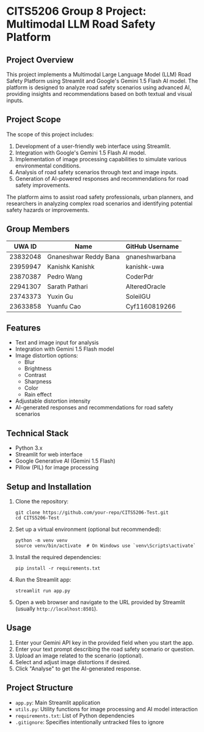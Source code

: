 # CITS5206 Group 8 Project: Multimodal LLM Road Safety Platform

## Project Overview

This project implements a Multimodal Large Language Model (LLM) Road Safety Platform using Streamlit and Google's Gemini 1.5 Flash AI model. The platform is designed to analyze road safety scenarios using advanced AI, providing insights and recommendations based on both textual and visual inputs.

## Project Scope

The scope of this project includes:

1. Development of a user-friendly web interface using Streamlit.
2. Integration with Google's Gemini 1.5 Flash AI model.
3. Implementation of image processing capabilities to simulate various environmental conditions.
4. Analysis of road safety scenarios through text and image inputs.
5. Generation of AI-powered responses and recommendations for road safety improvements.

The platform aims to assist road safety professionals, urban planners, and researchers in analyzing complex road scenarios and identifying potential safety hazards or improvements.

## Group Members

| UWA ID   | Name                 | GitHub Username   |
|----------|----------------------|-------------------|
| 23832048 | Gnaneshwar Reddy Bana| gnaneshwarbana    |
| 23959947 | Kanishk Kanishk      | kanishk-uwa       |
| 23870387 | Pedro Wang           | CoderPdr          |
| 22941307 | Sarath Pathari       | AlteredOracle     |
| 23743373 | Yuxin Gu             | SoleilGU          |
| 23633858 | Yuanfu Cao           | Cyf1160819266     |

## Features

- Text and image input for analysis
- Integration with Gemini 1.5 Flash model
- Image distortion options:
  - Blur
  - Brightness
  - Contrast
  - Sharpness
  - Color
  - Rain effect
- Adjustable distortion intensity
- AI-generated responses and recommendations for road safety scenarios

## Technical Stack

- Python 3.x
- Streamlit for web interface
- Google Generative AI (Gemini 1.5 Flash)
- Pillow (PIL) for image processing

## Setup and Installation

1. Clone the repository:
   ```
   git clone https://github.com/your-repo/CITS5206-Test.git
   cd CITS5206-Test
   ```

2. Set up a virtual environment (optional but recommended):
   ```
   python -m venv venv
   source venv/bin/activate  # On Windows use `venv\Scripts\activate`
   ```

3. Install the required dependencies:
   ```
   pip install -r requirements.txt
   ```

4. Run the Streamlit app:
   ```
   streamlit run app.py
   ```

5. Open a web browser and navigate to the URL provided by Streamlit (usually `http://localhost:8501`).

## Usage

1. Enter your Gemini API key in the provided field when you start the app.
2. Enter your text prompt describing the road safety scenario or question.
3. Upload an image related to the scenario (optional).
4. Select and adjust image distortions if desired.
5. Click "Analyse" to get the AI-generated response.

## Project Structure

- `app.py`: Main Streamlit application
- `utils.py`: Utility functions for image processing and AI model interaction
- `requirements.txt`: List of Python dependencies
- `.gitignore`: Specifies intentionally untracked files to ignore
